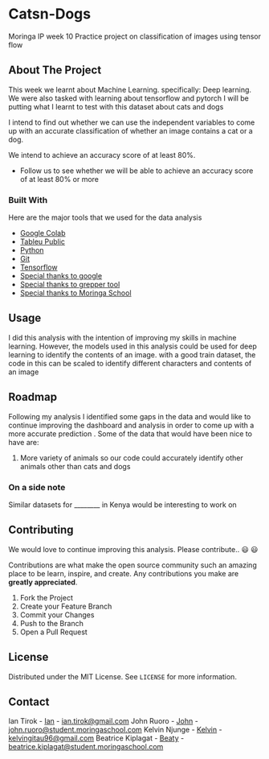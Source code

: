 # Catsn-Dogs
Moringa IP week 10
Practice project on classification of images using tensor flow

<!-- ABOUT THE PROJECT -->
## About The Project

This week we learnt about Machine Learning. specifically: Deep learning. We were also tasked with learning about tensorflow and pytorch
I will be putting what I learnt to test with this dataset about cats and dogs

I intend to find out whether we can use the independent variables to come up with an accurate classification of whether an image contains a cat or a dog.

We intend to achieve an accuracy score of at least 80%. 

* Follow us to see whether we will be able to achieve an accuracy score of at least 80% or more


### Built With

Here are the major tools that we used for the data analysis

* [Google Colab](https://colab.research.google.com/)
* [Tableu Public](https://public.tableau.com/en-us/s/)
* [Python](https://www.python.org/)
* [Git](https://github.com/)
* [Tensorflow](https://www.tensorflow.org)
* [Special thanks to google](https://google.com)
* [Special thanks to grepper tool](https://www.codegrepper.com/)
* [Special thanks to Moringa School](https://moringaschool.com/)



<!-- USAGE EXAMPLES -->
## Usage

I did this analysis with the intention of improving my skills in machine learning. However, the models used in this analysis could be used for deep learning to identify the contents of an image. with a good train dataset, the code in this can be scaled to identify different characters and contents of an image

<!-- ROADMAP -->
## Roadmap

Following my analysis I identified some gaps in the data and would like to continue improving the dashboard and analysis in order to come up with a more accurate prediction
.
Some of the data that would have been nice to have are:

1. More variety of animals so our code could accurately identify other animals other than cats and dogs

### On a side note

Similar datasets for ________ in Kenya would be interesting to work on

<!-- CONTRIBUTING -->
## Contributing

We would love to continue improving this analysis. Please contribute.. :smiley: :smiley:

Contributions are what make the open source community such an amazing place to be learn, inspire, and create. Any contributions you make are **greatly appreciated**.

1. Fork the Project
2. Create your Feature Branch 
3. Commit your Changes 
4. Push to the Branch 
5. Open a Pull Request



<!-- LICENSE -->
## License

Distributed under the MIT License. See `LICENSE` for more information.



<!-- CONTACT -->
## Contact

Ian Tirok - [Ian](https://twitter.com/Kittony_) - ian.tirok@gmail.com
John Ruoro - [John](https://github.com/ruoroj) - john.ruoro@student.moringaschool.com
Kelvin Njunge - [Kelvin](https://github.com/kelvinnjunge) - kelvingitau96@gmail.com
Beatrice Kiplagat - [Beaty](https://github.com/beatricekiplagat) - beatrice.kiplagat@student.moringaschool.com




